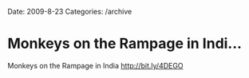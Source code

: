 Date: 2009-8-23
Categories: /archive

# Monkeys on the Rampage in Indi...

Monkeys on the Rampage in India <a href="http://bit.ly/4DEGO" rel="nofollow">http://bit.ly/4DEGO</a>
